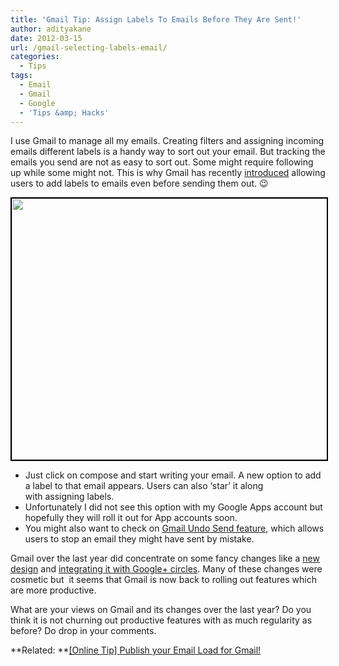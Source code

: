```yaml
---
title: 'Gmail Tip: Assign Labels To Emails Before They Are Sent!'
author: adityakane
date: 2012-03-15
url: /gmail-selecting-labels-email/
categories:
  - Tips
tags:
  - Email
  - Gmail
  - Google
  - 'Tips &amp; Hacks'
---
```

I use Gmail to manage all my emails. Creating filters and assigning incoming emails different labels is a handy way to sort out your email. But tracking the emails you send are not as easy to sort out. Some might require following up while some might not. This is why Gmail has recently <a href="http://gmailblog.blogspot.com/2012/03/star-and-label-messages-before-you-send.html" onclick="_gaq.push(['_trackEvent', 'outbound-article', 'http://gmailblog.blogspot.com/2012/03/star-and-label-messages-before-you-send.html', 'introduced']);" >introduced</a> allowing users to add labels to emails even before sending them out. 😉

<a href="http://devilsworkshop.org/gmail-selecting-labels-email/gmail_send_label1/" rel="attachment wp-att-55943"><img class="alignnone size-full wp-image-55943" style="border-image: initial; border-width: 2px; border-color: black; border-style: solid;" title="gmail_send_label1" src="http://cdn.devilsworkshop.org/files/2012/03/gmail_send_label1.png" alt="" width="656" height="418" /></a>

  * Just click on compose and start writing your email. A new option to add a label to that email appears. Users can also &#8216;star&#8217; it along with assigning labels.
  * Unfortunately I did not see this option with my Google Apps account but hopefully they will roll it out for App accounts soon.
  * You might also want to check on [Gmail Undo Send feature][1], which allows users to stop an email they might have sent by mistake.

Gmail over the last year did concentrate on some fancy changes like a [new design][2] and [integrating it with Google+ circles][3]. Many of these changes were cosmetic but  it seems that Gmail is now back to rolling out features which are more productive.

What are your views on Gmail and its changes over the last year? Do you think it is not churning out productive features with as much regularity as before? Do drop in your comments.

**Related: **[[Online Tip] Publish your Email Load for Gmail!][4]

 [1]: http://devilsworkshop.org/use-undo-send-gmail-for-avoiding-sending-emails-you-might-regret/
 [2]: http://devilsworkshop.org/gmail-features-replicate-google-design/
 [3]: http://devilsworkshop.org/googleplus-circles-gmail/
 [4]: http://devilsworkshop.org/online-tip-publish-email-load-gmail/
